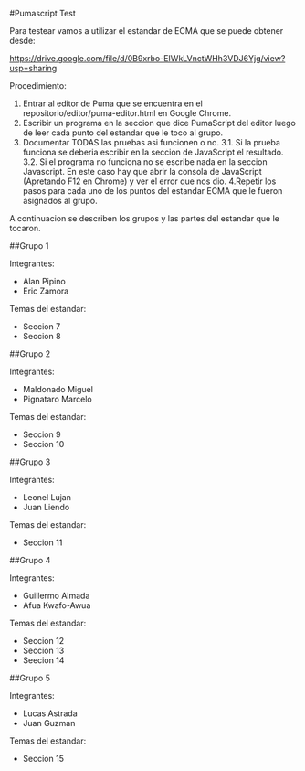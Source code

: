 #Pumascript Test

Para testear vamos a utilizar el estandar de ECMA que se puede obtener desde:

https://drive.google.com/file/d/0B9xrbo-EIWkLVnctWHh3VDJ6Yjg/view?usp=sharing

Procedimiento:

1. Entrar al editor de Puma que se encuentra en el repositorio/editor/puma-editor.html en Google Chrome.
2. Escribir un programa en la seccion que dice PumaScript del editor luego de leer cada punto 
del estandar que le toco al grupo.
3. Documentar TODAS las pruebas asi funcionen o no.
    3.1. Si la prueba funciona se deberia escribir en la seccion de JavaScript el resultado.
    3.2. Si el programa no funciona no se escribe nada en la seccion Javascript. 
         En este caso hay que abrir la consola de JavaScript (Apretando F12 en Chrome) y ver el error que nos dio.
4.Repetir los pasos para cada uno de los puntos del estandar ECMA que le fueron asignados al grupo.


A continuacion se describen los grupos y las partes del estandar que le tocaron.

##Grupo 1

Integrantes:
* Alan Pipino
* Eric Zamora

Temas del estandar:
* Seccion 7
* Seccion 8

##Grupo 2

Integrantes:
* Maldonado Miguel
* Pignataro Marcelo

Temas del estandar:
* Seccion 9
* Seccion 10

##Grupo 3

Integrantes:
* Leonel Lujan
* Juan Liendo

Temas del estandar:
* Seccion 11

##Grupo 4

Integrantes:
* Guillermo Almada
* Afua Kwafo-Awua

Temas del estandar:
* Seccion 12
* Seccion 13
* Seecion 14


##Grupo 5

Integrantes:
* Lucas Astrada
* Juan Guzman

Temas del estandar:
* Seccion 15

